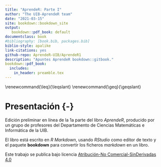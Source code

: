 ```yaml
--- 
title: "AprendeR: Parte I"
author: "The UIB-AprendeR team"
date: "2021-03-15"
site: bookdown::bookdown_site
output: 
   bookdown::pdf_book: default
documentclass: book
#bibliography: [book.bib, packages.bib]
biblio-style: apalike
link-citations: yes
github-repo: AprendeR-UIB/AprendeR1
description: "Apuntes AprendeR bookdown::gitbook."
bookdown::pdf_book:
  includes:
    in_header: preamble.tex
---
```






\renewcommand{\leq}{\leqslant}
\renewcommand{\geq}{\geqslant}

# Presentación {-}

Edición preliminar en línea de la 1a parte del libro *AprendeR*, producido por un grupo de profesores del Departamento de Ciencias Matemáticas e Informática de la UIB.

El libro está escrito en *R Markdown*, usando *RStudio* como editor de texto y el paquete **bookdown** para convertir los ficheros *markdown* en un libro. 

Este trabajo se publica bajo licencia [Atribución-No Comercial-SinDerivadas 4.0](https://creativecommons.org/licenses/by-nc-nd/4.0/)


